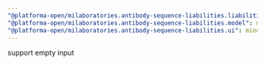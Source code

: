 ```yaml
---
"@platforma-open/milaboratories.antibody-sequence-liabilities.liabilities-calc-script": minor
"@platforma-open/milaboratories.antibody-sequence-liabilities.model": minor
"@platforma-open/milaboratories.antibody-sequence-liabilities.ui": minor
---
```


support empty input
